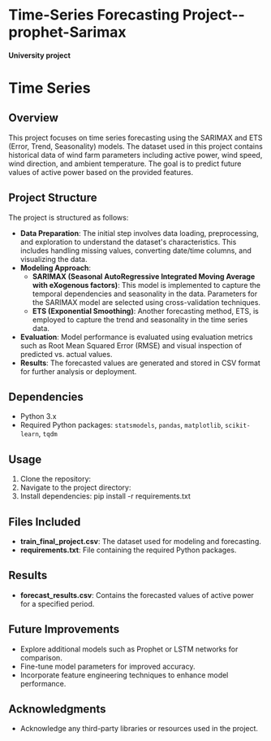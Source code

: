 # Time-Series Forecasting Project--prophet-Sarimax
#### University project

# Time Series 

## Overview
This project focuses on time series forecasting using the SARIMAX and ETS (Error, Trend, Seasonality) models. The dataset used in this project contains historical data of wind farm parameters including active power, wind speed, wind direction, and ambient temperature. The goal is to predict future values of active power based on the provided features.

## Project Structure
The project is structured as follows:
- **Data Preparation**: The initial step involves data loading, preprocessing, and exploration to understand the dataset's characteristics. This includes handling missing values, converting date/time columns, and visualizing the data.
- **Modeling Approach**:
  - **SARIMAX (Seasonal AutoRegressive Integrated Moving Average with eXogenous factors)**: This model is implemented to capture the temporal dependencies and seasonality in the data. Parameters for the SARIMAX model are selected using cross-validation techniques.
  - **ETS (Exponential Smoothing)**: Another forecasting method, ETS, is employed to capture the trend and seasonality in the time series data.
- **Evaluation**: Model performance is evaluated using evaluation metrics such as Root Mean Squared Error (RMSE) and visual inspection of predicted vs. actual values.
- **Results**: The forecasted values are generated and stored in CSV format for further analysis or deployment.

## Dependencies
- Python 3.x
- Required Python packages: `statsmodels`, `pandas`, `matplotlib`, `scikit-learn`, `tqdm`

## Usage
1. Clone the repository:
2. Navigate to the project directory:
3. Install dependencies: pip install -r requirements.txt


## Files Included
- **train_final_project.csv**: The dataset used for modeling and forecasting.
- **requirements.txt**: File containing the required Python packages.

## Results
- **forecast_results.csv**: Contains the forecasted values of active power for a specified period.

## Future Improvements
- Explore additional models such as Prophet or LSTM networks for comparison.
- Fine-tune model parameters for improved accuracy.
- Incorporate feature engineering techniques to enhance model performance.



## Acknowledgments
- Acknowledge any third-party libraries or resources used in the project.




